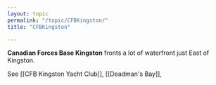 ```yaml
---
layout: topic
permalink: "/topic/CFBKingston/"
title: "CFBKingston"

---
```


<b>Canadian Forces Base Kingston</b> fronts a lot of waterfront just East of Kingston.

See [[CFB Kingston Yacht Club]], [[Deadman's Bay]],




